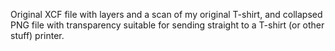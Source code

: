 Original XCF file with layers and a scan of my original T-shirt, and collapsed PNG file with transparency suitable for sending straight to a T-shirt (or other stuff) printer.
